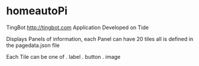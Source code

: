 # homeautoPi

TingBot http://tingbot.com Application Developed on Tide

Displays Panels of information, each Panel can have 20 tiles all is defined in the pagedata.json file

Each Tile can be one of 
. label
. button
. image 
